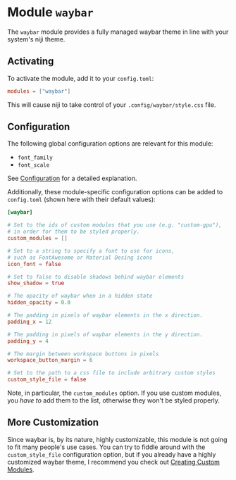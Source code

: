 # Module `waybar`

The `waybar` module provides a fully managed waybar theme in line
with your system's niji theme.

## Activating

To activate the module, add it to your `config.toml`:

```toml
modules = ["waybar"]
```

This will cause niji to take control of your `.config/waybar/style.css` file.

## Configuration

The following global configuration options are relevant for this module:

- `font_family`
- `font_scale`

See [Configuration](../configuration.md#global-options) for a detailed explanation.

Additionally, these module-specific configuration options can be added to `config.toml` (shown
here with their default values):

```toml
[waybar]

# Set to the ids of custom modules that you use (e.g. "custom-gpu"),
# in order for them to be styled properly.
custom_modules = []

# Set to a string to specify a font to use for icons,
# such as FontAwesome or Material Desing icons
icon_font = false

# Set to false to disable shadows behind waybar elements
show_shadow = true

# The opacity of waybar when in a hidden state
hidden_opacity = 0.0

# The padding in pixels of waybar elements in the x direction.
padding_x = 12

# The padding in pixels of waybar elements in the y direction.
padding_y = 4

# The margin between workspace buttons in pixels
workspace_button_margin = 6

# Set to the path to a css file to include arbitrary custom styles
custom_style_file = false
```

Note, in particular, the `custom_modules` option. If you use custom modules,
you _have to_ add them to the list, otherwise they won't be styled properly.

## More Customization

Since waybar is, by its nature, highly customizable, this module is not going to
fit many people's use cases. You can try to fiddle around with the `custom_style_file`
configuration option, but if you already have a highly customized waybar theme,
I recommend you check out [Creating Custom Modules](../custom-modules.md).
